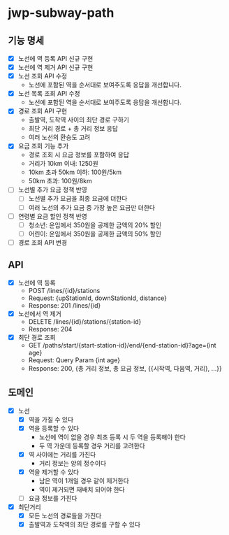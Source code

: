 # jwp-subway-path

## 기능 명세

- [x] 노선에 역 등록 API 신규 구현
- [x] 노선에 역 제거 API 신규 구현
- [x] 노선 조회 API 수정
    - 노선에 포함된 역을 순서대로 보여주도록 응답을 개선합니다.
- [x] 노선 목록 조회 API 수정
    - 노선에 포함된 역을 순서대로 보여주도록 응답을 개선합니다.
- [x] 경로 조회 API 구현
    - 출발역, 도착역 사이의 최단 경로 구하기
    - 최단 거리 경로 + 총 거리 정보 응답
    - 여러 노선의 환승도 고려
- [x] 요금 조회 기능 추가
    - 경로 조회 시 요금 정보를 포함하여 응답
    - 거리가 10km 이내: 1250원
    - 10km 초과 50km 이하: 100원/5km
    - 50km 초과: 100원/8km
- [ ] 노선별 추가 요금 정책 반영
    - [ ] 노선별 추가 요금을 최종 요금에 더한다
    - [ ] 여러 노선의 추가 요금 중 가장 높은 요금만 더한다
- [ ] 연령별 요금 할인 정책 반영
    - [ ] 청소년: 운임에서 350원을 공제한 금액의 20% 할인
    - [ ] 어린이: 운임에서 350원을 공제한 금액의 50% 할인
- [ ] 경로 조회 API 변경

## API

- [x] 노선에 역 등록
    - POST /lines/{id}/stations
    - Request: {upStationId, downStationId, distance}
    - Response: 201 /lines/{id}
- [x] 노선에서 역 제거
    - DELETE /lines/{id}/stations/{station-id}
    - Response: 204
- [x] 최단 경로 조회
    - GET /paths/start/{start-station-id}/end/{end-station-id}?age={int age}
    - Request: Query Param {int age}
    - Response: 200, {총 거리 정보, 총 요금 정보, {{시작역, 다음역, 거리}, ...}}

## 도메인

- [x] 노선
    - [x] 역을 가질 수 있다
    - [x] 역을 등록할 수 있다
        - 노선에 역이 없을 경우 최초 등록 시 두 역을 등록해야 한다
        - 두 역 가운데 등록할 경우 거리를 고려한다
    - [x] 역 사이에는 거리를 가진다
        - 거리 정보는 양의 정수이다
    - [x] 역을 제거할 수 있다
        - 남은 역이 1개일 경우 같이 제거한다
        - 역이 제거되면 재배치 되어야 한다
    - [ ] 요금 정보를 가진다
- [x] 최단거리
    - [x] 모든 노선의 경로들을 가진다
    - [x] 출발역과 도착역의 최단 경로를 구할 수 있다
